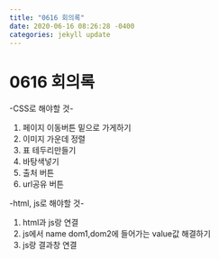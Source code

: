 ```yaml
---
title: "0616 회의록"
date: 2020-06-16 08:26:28 -0400
categories: jekyll update
---
```



# 0616 회의록
-CSS로 해야할 것-
1. 페이지 이동버튼 밑으로 가게하기
2. 이미지 가운데 정렬
3. 표 테두리만들기
4. 바탕색넣기
5. 출처 버튼
6. url공유 버튼

-html, js로 해야할 것-
1. html과 js랑 연결
2. js에서 name dom1,dom2에 들어가는 value값 해결하기
3. js랑 결과창 연결
